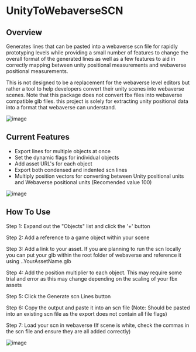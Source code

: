 # UnityToWebaverseSCN
## Overview
Generates lines that can be pasted into a webaverse scn file for rapidly prototyping levels while providing a small number of features to change the overall format of the generated lines as well as a few features to aid in correctly mapping between unity positional measurements and webaverse positional measurements.

This is not designed to be a replacement for the webaverse level editors but rather a tool to help developers convert their unity scenes into webaverse scenes. Note that this package does not convert fbx files into webaverse compatible glb files. this project is solely for extracting unity positional data into a format that webaverse can understand. 

![image](https://user-images.githubusercontent.com/36249159/167119027-b18150ce-3bc5-44b6-a487-6b1a81c60b37.png)

## Current Features
- Export lines for multiple objects at once
- Set the dynamic flags for individual objects
- Add asset URL's for each object
- Export both condensed and indented scn lines
- Multiply position vectors for converting between Unity positional units and Webaverse positional units (Recomended value 100)

![image](https://user-images.githubusercontent.com/36249159/167113586-266f7749-932b-4727-b9ba-8a1e772501d9.png)

## How To Use
Step 1: Expand out the "Objects" list and click the '+' button

Step 2: Add a reference to a game object within your scene

Step 3: Add a link to your asset. If you are planning to run the scn locally you can put your glb within the root folder of webaverse and reference it using ..YourAssetName.glb

Step 4: Add the position multiplier to each object. This may require some trial and error as this may change depending on the scaling of your fbx assets

Step 5: Click the Generate scn Lines button

Step 6: Copy the output and paste it into an scn file (Note: Should be pasted into an existing scn file as the export does not contain all file flags)

Step 7: Load your scn in webaverse (If scene is white, check the commas in the scn file and ensure they are all added correctly) 

![image](https://user-images.githubusercontent.com/36249159/167169228-4c8e479f-add8-4bc3-b86e-a7a34f436f1f.png)



